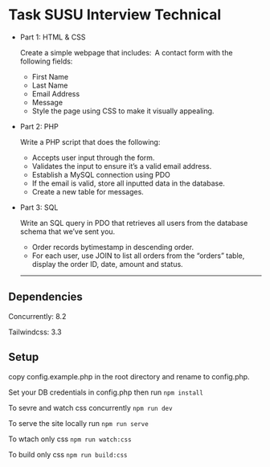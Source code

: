 # Task SUSU Interview Technical

- Part 1: HTML & CSS

  Create a simple webpage that includes: A contact form with the following fields: 
    - First Name
    - Last Name
    - Email Address  
    - Message 
  - Style the page using CSS to make it visually appealing.

- Part 2: PHP

  Write a PHP script that does the following:
    - Accepts user input through the form.
    - Validates the input to ensure it’s a valid email address.
    - Establish a MySQL connection using PDO
    - If the email is valid, store all inputted data in the database. 
    - Create a new table for messages.

- Part 3: SQL

  Write an SQL query in PDO that retrieves all users from the database schema that we’ve sent you. 
    - Order records bytimestamp in descending order.
    - For each user, use JOIN to list all orders from the “orders” table, display the order ID, date, amount and status.

	---
  
## Dependencies 
Concurrently: 8.2

Tailwindcss: 3.3


## Setup 
copy config.example.php in the root directory and rename to config.php.

Set your DB credentials in config.php then run
`npm install`

To sevre and watch css concurrently
`npm run dev`

To serve the site locally run 
`npm run serve`

To wtach only css 
`npm run watch:css`

To build only css
`npm run build:css`
